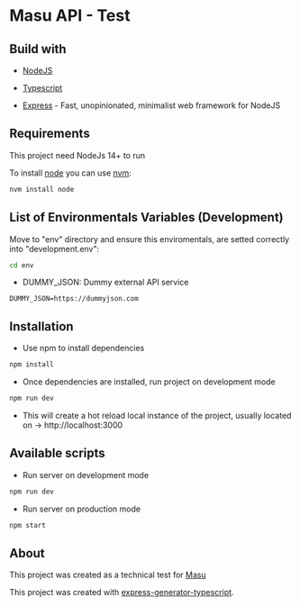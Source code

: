 # Masu API - Test

## Build with 
- [NodeJS](https://nodejs.org/en/about)

- [Typescript](https://www.typescriptlang.org/)

- [Express](https://expressjs.com/) - Fast, unopinionated, minimalist web framework for NodeJS

## Requirements
This project need NodeJs 14+ to run

To install [node](https://nodejs.org/en/about) you can use [nvm](https://github.com/nvm-sh/nvm): 
```bash
nvm install node
```

## List of Environmentals Variables (Development)

Move to "env" directory and ensure this enviromentals, are setted correctly into "development.env":

```bash
cd env
```

- DUMMY_JSON: Dummy external API service
```plaintext
DUMMY_JSON=https://dummyjson.com
```

## Installation

- Use npm to install dependencies
```bash
npm install
```

- Once dependencies are installed, run project on development mode
```bash
npm run dev
```
- This will create a hot reload local instance of the project, usually located on -> http://localhost:3000

## Available scripts

- Run server on development mode
```bash
npm run dev
```
- Run server on production mode
```bash
npm start
```

## About
This project was created as a technical test for [Masu](https://www.masu.mx/)

This project was created with [express-generator-typescript](https://github.com/seanpmaxwell/express-generator-typescript).
